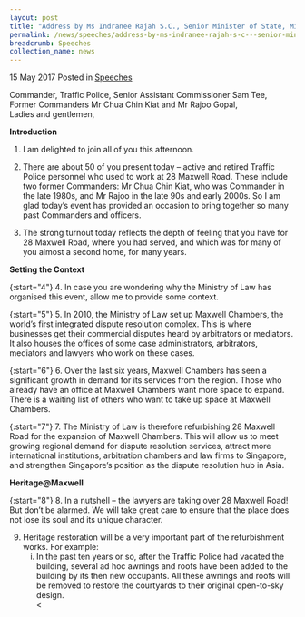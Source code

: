 ```yaml
---
layout: post
title: "Address by Ms Indranee Rajah S.C., Senior Minister of State, Ministry of Law and Ministry of Finance, at Heritage@Maxwell"
permalink: /news/speeches/address-by-ms-indranee-rajah-s-c---senior-minister-of-state--min0
breadcrumb: Speeches
collection_name: news
---
```


15 May 2017 Posted in [Speeches](/news/speeches)

Commander, Traffic Police, Senior Assistant Commissioner Sam Tee,
<br>
Former Commanders Mr Chua Chin Kiat and Mr Rajoo Gopal,
<br>
Ladies and gentlemen,

**Introduction**

1. I am delighted to join all of you this afternoon.

 

2. There are about 50 of you present today – active and retired Traffic Police personnel who used to work at 28 Maxwell Road. These include two former Commanders: Mr Chua Chin Kiat, who was Commander in the late 1980s, and Mr Rajoo in the late 90s and early 2000s. So I am glad today’s event has provided an occasion to bring together so many past Commanders and officers.

 

3. The strong turnout today reflects the depth of feeling that you have for 28 Maxwell Road, where you had served, and which was for many of you almost a second home, for many years.   

**Setting the Context**

{:start="4"}
4. In case you are wondering why the Ministry of Law has organised this event, allow me to provide some context.

 

{:start="5"}
5. In 2010, the Ministry of Law set up Maxwell Chambers, the world’s first integrated dispute resolution complex. This is where businesses get their commercial disputes heard by arbitrators or mediators. It also houses the offices of some case administrators, arbitrators, mediators and lawyers who work on these cases.   

 

{:start="6"}
6. Over the last six years, Maxwell Chambers has seen a significant growth in demand for its services from the region. Those who already have an office at Maxwell Chambers want more space to expand. There is a waiting list of others who want to take up space at Maxwell Chambers.  

 

{:start="7"}
7. The Ministry of Law is therefore refurbishing 28 Maxwell Road for the expansion of Maxwell Chambers. This will allow us to meet growing regional demand for dispute resolution services, attract more international institutions, arbitration chambers and law firms to Singapore, and strengthen Singapore’s position as the dispute resolution hub in Asia.

**Heritage@Maxwell**

{:start="8"}
8. In a nutshell – the lawyers are taking over 28 Maxwell Road! But don’t be alarmed. We will take great care to ensure that the place does not lose its soul and its unique character.

<ol start="9">
<li> Heritage restoration will be a very important part of the refurbishment works. For example:

<ol style="list-style-type: lower-roman">
<li>In the past ten years or so, after the Traffic Police had vacated the building, several ad hoc awnings and roofs have been added to the building by its then new occupants. All these awnings and roofs will be removed to restore the courtyards to their original open-to-sky design.</li>
<
</ol>

</li>
</ol>
